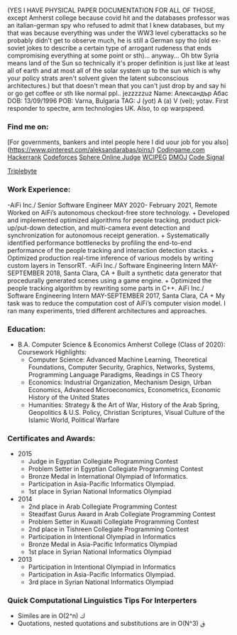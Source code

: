 (YES I HAVE PHYSICAL PAPER DOCUMENTATION FOR ALL OF THOSE, except Amherst college because covid hit and the databases professor was an italian-german spy who refused to admit that I knew databases, but my that was because everything was under the WW3 level cyberattacks so he probably didn't get to observe much, he is still a German spy tho (old ex-soviet jokes to describe a certain type of arrogant rudeness that ends compromising everything at some point or sth)... anyway... Oh btw Syria means land of the Sun so technically it's proper definition is just like at least all of earth and at most all of the solar system up to the sun which is why your policy strats aren't solvent given the latent subconscious architectures.) but that doesn't mean that you can't just drop by and say hi or go get coffee or sth like normal ppl.. jezzzzzuz
Name: Александър Абас
DOB: 13/09/1996
POB: Varna, Bulgaria 
TAG: J (yot) A (a) V (vei); yotav.
First responder to spectre, arm technologies UK.
Also, to op warpspeed. <Legio XIII Gemina> 
### Find me on: 
[For governments, bankers and  intel people here I did uour job for you also] (https://www.pinterest.com/aleksandarabas/pins/)
[Codingame.com](https://www.codingame.com/profile/e4ab3f0294eb09c0f3e5fde1df2cfd1c548418)
[Hackerrank](https://www.hackerrank.com/mrzero717)
[Codeforces](https://codeforces.cc/profile/Alex7)
[Sphere Online Judge](https://www.spoj.com/users/mrzero77/)
[WCIPEG](https://wcipeg.com/user/mrzero77)
[DMOJ](https://dmoj.ca/user/mrzero77/)
[Code Signal](https://app.codesignal.com/profile/aleksandar49)

[Triplebyte](https://triplebyte.com/tb/aleksandar-abas-etkdnbq)

### Work Experience:
-AiFi Inc./ Senior Software Engineer 
    MAY 2020- February 2021, Remote 
    Worked on AiFi’s autonomous checkout-free store technology. 
    + Developed and implemented optimized algorithms for people tracking, 
    product pick-up/put-down detection, and multi-camera event detection and 
    synchronization for autonomous receipt generation. 
    + Systematically identified performance bottlenecks by profiling the 
    end-to-end performance of the people tracking and interaction detection 
    stacks. 
    + Optimized production real-time inference of various models by writing 
    custom layers in TensorRT. 
-AiFi Inc./ Software Engineering Intern 
    MAY-SEPTEMBER 2018, Santa Clara, CA 
    + Built a synthetic data generator that procedurally generated scenes using a 
    game engine. 
    + Optimized the people tracking algorithm by rewriting some parts in C++. 
    AiFi Inc./ Software Engineering Intern 
    MAY-SEPTEMBER 2017, Santa Clara, CA 
    + My task was to reduce the computation cost of AiFi’s computer vision model. I 
    ran many experiments, tried different architectures and approaches. 

### Education: 
- B.A. Computer Science & Economics Amherst College (Class of 2020):
    Coursework Highlights:
    + Computer Science: Advanced Machine Learning, Theoretical Foundations, Computer 
    Security, Graphics, Networks, Systems, Programming Language Paradigms, Readings in 
    CS Theory 
    + Economics: Industrial Organization, Mechanism Design, Urban Economics, Advanced 
    Microeconomics, Econometrics, Economic History of the United States 
    + Humanities: Strategy & the Art of War, History of the Arab Spring, Geopolitics & U.S. 
    Policy, Christian Scriptures, Visual Culture of the Islamic World, Political Warfare

### Certificates and Awards:
- 2015
  + Judge in Egyptian Collegiate Programming Contest
  + Problem Setter in Egyptian Collegiate Programming Contest
  + Bronze Medal in International Olympiad of Informatics.
  + Participation in Asia-Pacific Informatics Olympiad.
  + 1st place in Syrian National Informatics Olympiad
- 2014
  + 2nd place in Arab Collegiate Programming Contest
  + Steadfast Gurus Award in Arab Collegiate Programming Contest
  + Problem Setter in Kuwaiti Collegiate Programming Contest
  + 2nd place in Tishreen Collegiate Programming Contest
  + Participation in Intentional Olympiad in Informatics
  + Bronze Medal in Asia-Pacific Informatics Olympiad
  + 1st place in Syrian National Informatics Olympiad
- 2013
  + Participation in Intentional Olympiad in Informatics
  + Participation in Asia-Pacific Informatics Olympiad.
  + 3rd  place in Syrian National Informatics Olympiad

### Quick Computational Linguistics Tips For Interperters
- Similes are in O(2^n) ك 
- Quotations, nested quotations and substitutions are in O(N^3) ق
